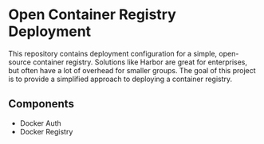 # Open Container Registry Deployment

This repository contains deployment configuration for a simple, open-source container registry.
Solutions like Harbor are great for enterprises, but often have a lot of overhead for smaller groups.
The goal of this project is to provide a simplified approach to deploying a container registry.

## Components

- Docker Auth
- Docker Registry
